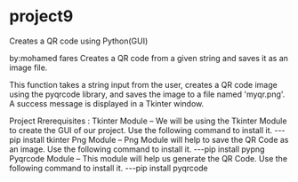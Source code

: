 # project9
Creates a QR code using Python(GUI)

by:mohamed fares
Creates a QR code from a given string and saves it as an image file.

This function takes a string input from the user, creates a QR code image using the pyqrcode library, and saves the image to a file named 'myqr.png'. A success message is displayed in a Tkinter window.

Project Rrerequisites :
Tkinter Module – We will be using the Tkinter Module to create the GUI of our project. Use the following command to install it.
        ---pip install tkinter
Png Module – Png Module will help to save the QR Code as an image. Use the following command to install it.
        ---pip install pypng
Pyqrcode Module – This module will help us generate the QR Code. Use the following command to install it.
        ---pip install pyqrcode
